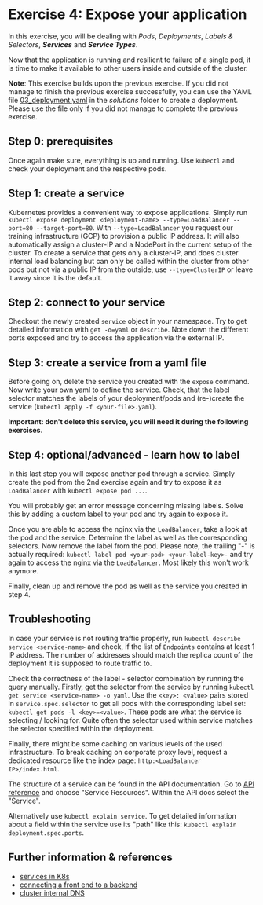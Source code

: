 # Exercise 4: Expose your application

In this exercise, you will be dealing with _Pods_, _Deployments_, _Labels & Selectors_, **_Services_** and **_Service Types_**.

Now that the application is running and resilient to failure of a single pod, it is time to make it available to other users inside and outside of the cluster.

**Note**: This exercise builds upon the previous exercise. If you did not manage to finish the previous exercise successfully, you can use the YAML file [03_deployment.yaml](solutions/03_deployment.yaml) in the _solutions_ folder to create a deployment. Please use the file only if you did not manage to complete the previous exercise.

## Step 0: prerequisites

Once again make sure,  everything is up and running. Use `kubectl` and check your deployment and the respective pods.

## Step 1: create a service

Kubernetes provides a convenient way to expose applications. Simply run `kubectl expose deployment <deployment-name> --type=LoadBalancer --port=80 --target-port=80`.
With `--type=LoadBalancer` you request our training infrastructure (GCP) to provision a public IP address. It will also automatically assign a cluster-IP and a NodePort in the current setup of the cluster. To create a service that gets only a cluster-IP, and does cluster internal load balancing but can only be called within the cluster from other pods but not via a public IP from the outside, use `--type=ClusterIP` or leave it away since it is the default.

## Step 2: connect to your service

Checkout the newly created `service` object in your namespace. Try to get detailed information with `get -o=yaml` or `describe`. Note down the different ports exposed and try to access the application via the external IP.

## Step 3: create a service from a yaml file

Before going on, delete the service you created with the `expose` command. Now write your own yaml to define the service.
Check, that the label selector matches the labels of your deployment/pods and (re-)create the service (`kubectl apply -f <your-file>.yaml`).

**Important: don't delete this service, you will need it during the following exercises.**

## Step 4: optional/advanced - learn how to label

In this last step you will expose another pod through a service. Simply create the pod from the 2nd exercise again and try to expose it as `LoadBalancer` with `kubectl expose pod ...`.

You will probably get an error message concerning missing labels. Solve this by adding a custom label to your pod and try again to expose it.

Once you are able to access the nginx via the `LoadBalancer`, take a look at the pod and the service. Determine the label as well as the corresponding selectors.
Now remove the label from the pod. Please note, the trailing "-" is actually required: `kubectl label pod <your-pod> <your-label-key>-` and try again to access the nginx via the `LoadBalancer`. Most likely this won't work anymore.

Finally, clean up and remove the pod as well as the service you created in step 4.

## Troubleshooting

In case your service is not routing traffic properly, run `kubectl describe service <service-name>` and check, if the list of `Endpoints` contains at least 1 IP address. The number of addresses should match the replica count of the deployment it is supposed to route traffic to.

Check the correctness of the label - selector combination by running the query manually. Firstly, get the selector from the service by running `kubectl get service <service-name> -o yaml`. Use the `<key>: <value>` pairs stored in `service.spec.selector` to get all pods with the corresponding label set: `kubectl get pods -l <key>=<value>`. These pods are what the service is selecting / looking for. Quite often the selector used within service matches the selector specified within the deployment.

Finally, there might be some caching on various levels of the used infrastructure. To break caching on corporate proxy level, request a dedicated resource like the index page: `http:<LoadBalancer IP>/index.html`.

The structure of a service can be found in the API documentation. Go to [API reference](https://kubernetes.io/docs/reference/kubernetes-api/) and choose "Service Resources". Within the API docs select the "Service".

Alternatively use `kubectl explain service`. To get detailed information about a field within the service use its "path" like this: `kubectl explain deployment.spec.ports`.

## Further information & references

- [services in K8s](https://kubernetes.io/docs/concepts/services-networking/service/)
- [connecting a front end to a backend](https://kubernetes.io/docs/tasks/access-application-cluster/connecting-frontend-backend/)
- [cluster internal DNS](https://kubernetes.io/docs/concepts/services-networking/dns-pod-service/)
